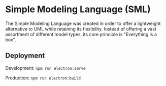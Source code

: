 # Simple Modeling Language (SML)

The Simple Modeling Language was created in order to offer a lightweight alternative to UML while retaining its flexibility. Instead of offering a vast assortment of different model types, its core principle is "Everything is a box".

## Deployment
Development:
`npm run electron:serve`

Production:
`npm run electron:build`
